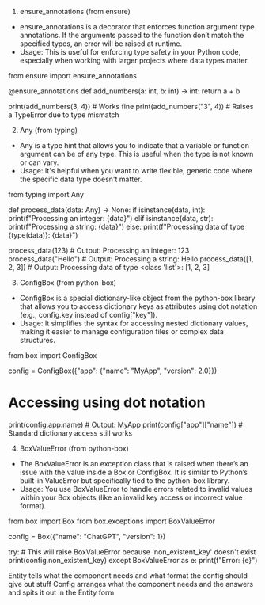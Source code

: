 1. ensure_annotations (from ensure)
- ensure_annotations is a decorator that enforces function argument type annotations. If the arguments passed to the function don’t match the specified types, an error will be raised at runtime.
- Usage: This is useful for enforcing type safety in your Python code, especially when working with larger projects where data types matter.


from ensure import ensure_annotations

@ensure_annotations
def add_numbers(a: int, b: int) -> int:
    return a + b

print(add_numbers(3, 4))  # Works fine
print(add_numbers("3", 4))  # Raises a TypeError due to type mismatch


2. Any (from typing)
- Any is a type hint that allows you to indicate that a variable or function argument can be of any type. This is useful when the type is not known or can vary.
- Usage: It's helpful when you want to write flexible, generic code where the specific data type doesn't matter.


from typing import Any

def process_data(data: Any) -> None:
    if isinstance(data, int):
        print(f"Processing an integer: {data}")
    elif isinstance(data, str):
        print(f"Processing a string: {data}")
    else:
        print(f"Processing data of type {type(data)}: {data}")

process_data(123)      # Output: Processing an integer: 123
process_data("Hello")  # Output: Processing a string: Hello
process_data([1, 2, 3]) # Output: Processing data of type <class 'list'>: [1, 2, 3]



3. ConfigBox (from python-box)
- ConfigBox is a special dictionary-like object from the python-box library that allows you to access dictionary keys as attributes using dot notation (e.g., config.key instead of config["key"]).
- Usage: It simplifies the syntax for accessing nested dictionary values, making it easier to manage configuration files or complex data structures.


from box import ConfigBox

config = ConfigBox({"app": {"name": "MyApp", "version": 2.0}})

# Accessing using dot notation
print(config.app.name)      # Output: MyApp
print(config["app"]["name"])  # Standard dictionary access still works



4. BoxValueError (from python-box)
- The BoxValueError is an exception class that is raised when there’s an issue with the value inside a Box or ConfigBox. It is similar to Python’s built-in ValueError but specifically tied to the python-box library.
- Usage: You use BoxValueError to handle errors related to invalid values within your Box objects (like an invalid key access or incorrect value format).


from box import Box
from box.exceptions import BoxValueError

config = Box({"name": "ChatGPT", "version": 1})

try:
    # This will raise BoxValueError because 'non_existent_key' doesn't exist
    print(config.non_existent_key)
except BoxValueError as e:
    print(f"Error: {e}")
















Entity tells what the component needs and what format the config should give out stuff
Config arranges what the component needs and the answers and spits it out in the Entity form
